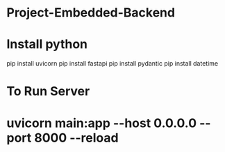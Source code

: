 # Project-Embedded-Backend

# Install python 
pip install uvicorn
pip install fastapi
pip install pydantic
pip install datetime



# To Run Server
# uvicorn main:app --host 0.0.0.0 --port 8000 --reload